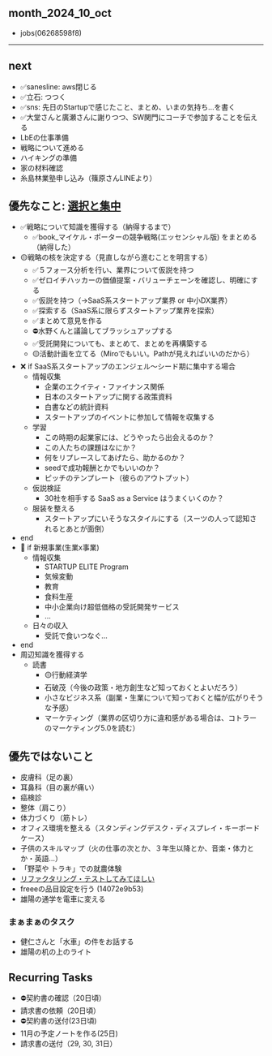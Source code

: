 month_2024_10_oct
---
- jobs(06268598f8)
---

## next
- ✅sanesline: aws閉じる
- ✅立石: つつく
- ✅sns: 先日のStartupで感じたこと、まとめ、いまの気持ち...を書く
- ✅大堂さんと廣瀬さんに謝りつつ、SW関門にコーチで参加することを伝える
- LbEの仕事準備
- 戦略について進める
- ハイキングの準備
- 家の材料確認
- 糸島林業塾申し込み（篠原さんLINEより）

## 優先なこと: [選択と集中](1449ea2d8d)
- ✅戦略について知識を獲得する（納得するまで）
  - ✅book_マイケル・ポーターの競争戦略(エッセンシャル版) をまとめる（納得した）
- 🟡戦略の核を決定する（見直しながら進むことを明言する）
  - ✅５フォース分析を行い、業界について仮説を持つ
  - ✅ゼロイチハッカーの価値提案・バリューチェーンを確認し、明確にする
  - ✅仮説を持つ（→SaaS系スタートアップ業界 or 中小DX業界）
  - ✅探索する（SaaS系に限らずスタートアップ業界を探索）
  - ✅まとめて意見を作る
  - ⛔️水野くんと議論してブラッシュアップする
  - ✅受託開発についても、まとめて、まとめを再構築する
  - 🟡活動計画を立てる（Miroでもいい。Pathが見えればいいのだから）
- ❌ if SaaS系スタートアップのエンジェル〜シード期に集中する場合
  - 情報収集
    - 企業のエクイティ・ファイナンス関係
    - 日本のスタートアップに関する政策資料
    - 白書などの統計資料
    - スタートアップのイベントに参加して情報を収集する
  - 学習
    - この時期の起業家には、どうやったら出会えるのか？
    - この人たちの課題はなにか？
    - 何をリプレースしてあげたら、助かるのか？
    - seedで成功報酬とかでもいいのか？
    - ピッチのテンプレート（彼らのアウトプット）
  - 仮説検証
    - 30社を相手する SaaS as a Service はうまくいくのか？
  - 服装を整える
    - スタートアップにいそうなスタイルにする（スーツの人って認知されるとあとが面倒）
- end
- 🤔 if 新規事業(生業x事業)
  - 情報収集
    - STARTUP ELITE Program
    - 気候変動
    - 教育
    - 食料生産
    - 中小企業向け超低価格の受託開発サービス
    - ...
  - 日々の収入
    - 受託で食いつなぐ...
- end
- 周辺知識を獲得する
  - 読書
    - 🟡行動経済学
    - 石破茂（今後の政策・地方創生など知っておくとよいだろう）
    - 小さなビジネス系（副業・生業について知っておくと幅が広がりそうな予感）
    - マーケティング（業界の区切り方に違和感がある場合は、コトラーのマーケティング5.0を読む）


## 優先ではないこと
- 皮膚科（足の裏）
- 耳鼻科（目の裏が痛い）
- 癌検診
- 整体（肩こり）
- 体力づくり（筋トレ）
- オフィス環境を整える（スタンディングデスク・ディスプレイ・キーボードケース）
- 子供のスキルマップ（火の仕事の次とか、３年生以降とか、音楽・体力とか・英語...）
- 「野菜や トラキ」での就農体験
- [リファクタリング・テストしてみてほしい](https://github.com/n350071/refactor-124)
- freeeの品目設定を行う (14072e9b53)
- 雄陽の通学を電車に変える

### まぁまぁのタスク
- 健仁さんと「水車」の件をお話する
- 雄陽の机の上のライト

## Recurring Tasks
- ⛔️契約書の確認（20日頃）
- 請求書の依頼（20日頃）
- ⛔️契約書の送付(23日頃)
- 11月の予定ノートを作る(25日)
- 請求書の送付（29, 30, 31日）



